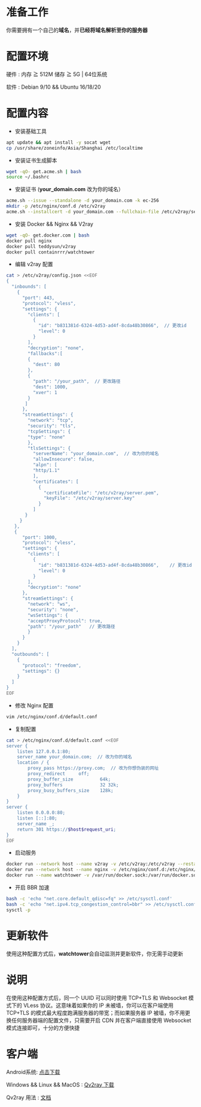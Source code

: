 # 准备工作
你需要拥有一个自己的**域名**，并**已经将域名解析至你的服务器**   
# 配置环境
硬件 : 内存 ≧ 512M 储存 ≧ 5G | 64位系统      

软件 : Debian 9/10 && Ubuntu 16/18/20
# 配置内容
- 安装基础工具  
```bash
apt update && apt install -y socat wget    
cp /usr/share/zoneinfo/Asia/Shanghai /etc/localtime
```
- 安装证书生成脚本  
```bash
wget -qO- get.acme.sh | bash 
source ~/.bashrc
```
- 安装证书  (**your_domain.com** 改为你的域名）
```bash
acme.sh --issue --standalone -d your_domain.com -k ec-256
mkdir -p /etc/nginx/conf.d /etc/v2ray
acme.sh --installcert -d your_domain.com --fullchain-file /etc/v2ray/server.pem --key-file /etc/v2ray/server.key --ecc
```
- 安装 Docker && Nginx && V2ray 
```bash
wget -qO- get.docker.com | bash
docker pull nginx
docker pull teddysun/v2ray
docker pull containrrr/watchtower
```
- 编辑 v2ray 配置 
```bash
cat > /etc/v2ray/config.json <<EOF
{
  "inbounds": [
    {
      "port": 443,
      "protocol": "vless",
      "settings": {
        "clients": [
          {
            "id": "b831381d-6324-4d53-ad4f-8cda48b30866",  // 更改id
            "level": 0
          }
        ],
        "decryption": "none",
        "fallbacks":[
        {
          "dest": 80
        },
        {
          "path": "/your_path",  // 更改路径
          "dest": 1000,
          "xver": 1
        }
       ]
      },
      "streamSettings": {
        "network": "tcp",
        "security": "tls",
        "tcpSettings": {
        "type": "none"
        },
        "tlsSettings": {
          "serverName": "your_domain.com",  // 改为你的域名
          "allowInsecure": false,
          "alpn": [
          "http/1.1"
          ],
          "certificates": [
            {
              "certificateFile": "/etc/v2ray/server.pem",
              "keyFile": "/etc/v2ray/server.key"
            }
          ]
       }
     }
   },
   {
      "port": 1000,
      "protocol": "vless",
      "settings": {
        "clients": [
          {
            "id": "b831381d-6324-4d53-ad4f-8cda48b30866",    // 更改id
            "level": 0
          }
        ],
        "decryption": "none"
      },
      "streamSettings": {
        "network": "ws",
        "security": "none",
        "wsSettings": {
        "acceptProxyProtocol": true,
        "path": "/your_path"   // 更改路径
        }
      }
    }
  ],
  "outbounds": [
    {
      "protocol": "freedom",
      "settings": {}
    }
  ]
}
EOF
```
- 修改 Nginx 配置 
```bash
vim /etc/nginx/conf.d/default.conf
```
- 复制配置  
```bash
cat > /etc/nginx/conf.d/default.conf <<EOF
server {
    listen 127.0.0.1:80;
    server_name your_domain.com;  // 改为你的域名
    location / {
        proxy_pass https://proxy.com;  // 改为你想伪装的网址
        proxy_redirect     off;
        proxy_buffer_size          64k; 
        proxy_buffers              32 32k; 
        proxy_busy_buffers_size    128k;  
    }
}
server {
    listen 0.0.0.0:80;
    listen [::]:80;
    server_name _;
    return 301 https://$host$request_uri;
}
EOF
```
- 启动服务 
```bash
docker run --network host --name v2ray -v /etc/v2ray:/etc/v2ray --restart=always -d teddysun/v2ray
docker run --network host --name nginx -v /etc/nginx/conf.d:/etc/nginx/conf.d --restart=always -d nginx
docker run --name watchtower -v /var/run/docker.sock:/var/run/docker.sock --restart unless-stopped -d containrrr/watchtower --cleanup
```
- 开启 BBR 加速 
```bash
bash -c 'echo "net.core.default_qdisc=fq" >> /etc/sysctl.conf'
bash -c 'echo "net.ipv4.tcp_congestion_control=bbr" >> /etc/sysctl.conf'
sysctl -p
```
# 更新软件
使用这种配置方式后，**watchtower**会自动监测并更新软件，你无需手动更新

# 说明
在使用这种配置方式后，同一个 UUID 可以同时使用 TCP+TLS 和 Websocket 模式下的 VLess 协议。这意味着如果你的 IP 未被墙，你可以在客户端使用 TCP+TLS 的模式最大程度跑满服务器的带宽；而如果服务器 IP 被墙，你不用更换任何服务器端的配置文件，只需要开启 CDN 并在客户端直接使用 Websocket 模式连接即可，十分的方便快捷

# 客户端
Android系统: [点击下载](https://github.com/2dust/v2rayNG/releases)    

Windows && Linux && MacOS : [Qv2ray 下载](https://github.com/Qv2ray/Qv2ray/releases)   

Qv2ray 用法 : [文档](https://qv2ray.net/getting-started/step2.html) 